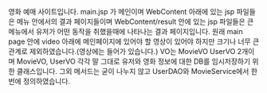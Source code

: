 영화 예매 사이트입니다.
main.jsp 가 메인이며 WebContent 아래에 있는 jsp 파일들은 메뉴 안에서의 결과 페이지들이며 
WebContent/result 안에 있는 jsp 파일들은 큰메뉴에서 유저가 어떤 동작을 취했을때에 나타나는 결과 페이지입니다.
원래 main page 안에 video 아래에 메인페이지에 있어야 할 영상이 있어야 하지만 크기나 너무 큰 관계로 제외하였습니다.(영상에는 들어가 있습니다.)
VO는 MovieVO UserVO 2개이며 MovieVO, UserVO 각각 말 그대로 유저와 영화 정보에 대한 DB를 임시저장하기 위한 클래스입니다.
그외 메서드는 굳이 나누지 않고 UserDAO와 MovieService에서 한번에 정의하였습니다.
